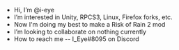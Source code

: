 - Hi, I’m @i-eye
- I’m interested in Unity, RPCS3, Linux, Firefox forks, etc.
- Now I'm doing my best to make a Risk of Rain 2 mod
- I’m looking to collaborate on nothing currently
- How to reach me -- I_Eye#8095 on Discord
